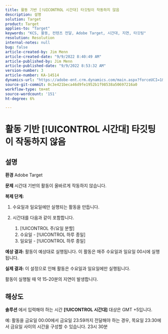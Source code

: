 ```yaml
---
title: 활동 기반 [!UICONTROL 시간대] 타깃팅이 작동하지 않음
description: 설명
solution: Target
product: Target
applies-to: "Target"
keywords: "KCS, 활동, 컨텐츠 전달, Adobe Target, 시간대, 지연, 타깃팅"
resolution: Resolution
internal-notes: null
bug: false
article-created-by: Jim Menn
article-created-date: "9/9/2022 8:40:49 AM"
article-published-by: Jim Menn
article-published-date: "9/9/2022 8:53:32 AM"
version-number: 3
article-number: KA-14514
dynamics-url: "https://adobe-ent.crm.dynamics.com/main.aspx?forceUCI=1&pagetype=entityrecord&etn=knowledgearticle&id=18e1a81a-1b30-ed11-9db1-0022480866ad"
source-git-commit: 0c3e421beca46d9fe1952b1f98538a50697216a0
workflow-type: tm+mt
source-wordcount: '151'
ht-degree: 6%

---
```


# 활동 기반 [!UICONTROL 시간대] 타깃팅이 작동하지 않음

## 설명


<b>환경</b>
Adobe Target

<b>문제</b>
시간대 기반의 활동이 올바르게 작동하지 않습니다.

<b>복제 단계:</b>

1. 수요일과 일요일에만 실행되는 활동을 만듭니다.
2. 시간대를 다음과 같이 포함합니다.

   1. [!UICONTROL 주/요일 분할]
   2. 수요일 - [!UICONTROL 하루 종일]
   3. 일요일 - [!UICONTROL 하루 종일]




<b>예상 결과:</b>
활동이 예상대로 실행됩니다. 이 활동은 매주 수요일과 일요일 00시에 실행됩니다.

<b>실제 결과:</b>
이 설정으로 인해 활동은 수요일과 일요일에만 실행됩니다.

활동이 실행될 때 약 15-20분의 지연이 발생합니다.


## 해상도


<b>솔루션</b>
에서 입력해야 하는 시간 <b>[!UICONTROL 시간대]</b> 대상은 GMT +5입니다.

예: 활동을 금요일 00:00에서 금요일 23:59까지 전달해야 하는 경우, 목요일 23:30에서 금요일 사이의 시간을 구성할 수 있습니다. 23시 30분


